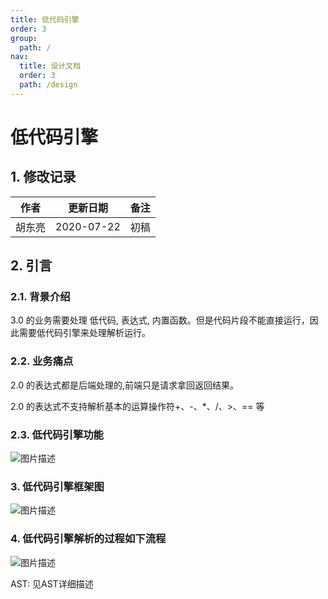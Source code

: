 ```yaml
---
title: 低代码引擎
order: 3
group:
  path: /
nav:
  title: 设计文档
  order: 3
  path: /design
---
```


# 低代码引擎

## 1. 修改记录

|作者|更新日期|备注|
|---|---|---|
|胡东亮|2020-07-22|初稿|

## 2. 引言

### 2.1. 背景介绍

3.0 的业务需要处理 低代码, 表达式, 内置函数。但是代码片段不能直接运行，因此需要低代码引擎来处理解析运行。

### 2.2. 业务痛点

2.0 的表达式都是后端处理的,前端只是请求拿回返回结果。

2.0 的表达式不支持解析基本的运算操作符+、-、*、/、>、== 等

### 2.3. 低代码引擎功能

![图片描述](https://cdn.jsdelivr.net/gh/18613109040/editor/public/images/01.png)

### 3. 低代码引擎框架图

![图片描述](https://cdn.jsdelivr.net/gh/18613109040/editor/public/images/02.png)

### 4. 低代码引擎解析的过程如下流程

![图片描述](https://cdn.jsdelivr.net/gh/18613109040/editor/public/images/03.png)

AST:  见AST详细描述
